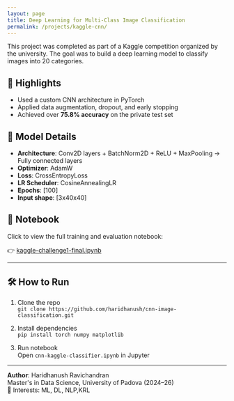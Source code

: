 ```yaml
---
layout: page
title: Deep Learning for Multi-Class Image Classification
permalink: /projects/kaggle-cnn/
---
```


This project was completed as part of a Kaggle competition organized by the university. The goal was to build a deep learning model to classify images into 20 categories.

## 📌 Highlights
- Used a custom CNN architecture in PyTorch
- Applied data augmentation, dropout, and early stopping
- Achieved over **75.8% accuracy** on the private test set

## 🧠 Model Details

- **Architecture**: Conv2D layers + BatchNorm2D + ReLU + MaxPooling → Fully connected layers
- **Optimizer**: AdamW
- **Loss**: CrossEntropyLoss
- **LR Scheduler**: CosineAnnealingLR
- **Epochs**: [100]
- **Input shape**: [3x40x40]

## 📁 Notebook
Click to view the full training and evaluation notebook:

👉 [kaggle-challenge1-final.ipynb](./kaggle-challenge1-final.ipynb)

---
## 🛠️ How to Run

1. Clone the repo  
   `git clone https://github.com/haridhanush/cnn-image-classification.git`

2. Install dependencies  
   `pip install torch numpy matplotlib`

3. Run notebook  
   Open `cnn-kaggle-classifier.ipynb` in Jupyter


---

**Author**: Haridhanush Ravichandran  
Master's in Data Science, University of Padova (2024–26)  
📌 Interests: ML, DL, NLP,KRL
